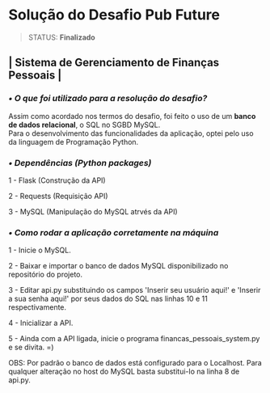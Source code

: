 # Solução do Desafio Pub Future

> STATUS: **Finalizado**

## | Sistema de Gerenciamento de Finanças Pessoais | 

### *• O que foi utilizado para a resolução do desafio?*

Assim como acordado nos termos do desafio, foi feito o uso de um **banco de dados relacional**, o SQL no SGBD MySQL.  
Para o desenvolvimento das funcionalidades da aplicação, optei pelo uso da linguagem de Programação Python.

### *• Dependências (Python packages)*

1 - Flask (Construção da API)

2 - Requests (Requisição API)

3 - MySQL (Manipulação do MySQL atrvés da API)

### *• Como rodar a aplicação corretamente na máquina*

1 - Inicie o MySQL.

2 - Baixar e importar o banco de dados MySQL disponibilizado no repositório do projeto.  

3 - Editar api.py substituindo os campos 'Inserir seu usuário aqui!' e 'Inserir a sua senha aqui!' por seus dados do SQL nas linhas 10 e 11 respectivamente.  

4 - Inicializar a API.

5 - Ainda com a API ligada, inicie o programa financas_pessoais_system.py e se divita. =)

OBS: Por padrão o banco de dados está configurado para o Localhost. Para qualquer alteração no host do MySQL basta substitui-lo na linha 8 de api.py.
